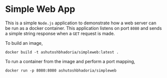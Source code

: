 # Simple Web App

This is a simple `Node.js` application to demonstrate how a web server can be run as a docker container.
This application listens on port `8080` and sends a simple string response when a `GET` request is made.

To build an image,

```
docker build -t ashutoshbhadoria/simpleweb:latest .
```

To run a container from the image and perform a port mapping,

```
docker run -p 8080:8080 ashutoshbhadoria/simpleweb
```